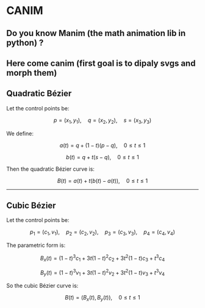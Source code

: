 # CANIM

## Do you know Manim (the math animation lib in python) ?
## Here come canim (first goal is to dipaly svgs and morph them)

## Quadratic Bézier

Let the control points be:

$$p = (x_1, y_1), \quad q = (x_2, y_2), \quad s = (x_3, y_3)$$

We define:

$$a(t) = q + (1 - t)(p - q), \quad 0 \leq t \leq 1$$

$$b(t) = q + t(s - q), \quad 0 \leq t \leq 1$$

Then the quadratic Bézier curve is:

$$B(t) = a(t) + t \big(b(t) - a(t)\big), \quad 0 \leq t \leq 1$$

---

## Cubic Bézier

Let the control points be:

$$p_1 = (c_1, v_1), \quad p_2 = (c_2, v_2), \quad p_3 = (c_3, v_3), \quad p_4 = (c_4, v_4)$$

The parametric form is:

$$B_x(t) = (1 - t)^3 c_1 + 3t(1 - t)^2 c_2 + 3t^2 (1 - t) c_3 + t^3 c_4$$

$$B_y(t) = (1 - t)^3 v_1 + 3t(1 - t)^2 v_2 + 3t^2 (1 - t) v_3 + t^3 v_4$$

So the cubic Bézier curve is:

$$B(t) = \big( B_x(t), \, B_y(t) \big), \quad 0 \leq t \leq 1$$

